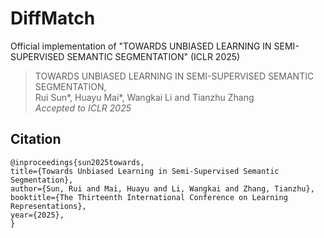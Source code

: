 # DiffMatch
Official implementation of "TOWARDS UNBIASED LEARNING IN SEMI-SUPERVISED SEMANTIC SEGMENTATION" (ICLR 2025)

> TOWARDS UNBIASED LEARNING IN SEMI-SUPERVISED SEMANTIC SEGMENTATION,   
> Rui Sun*, Huayu Mai*, Wangkai Li and Tianzhu Zhang   
> *Accepted to ICLR 2025*

## Citation
```bibtext
@inproceedings{sun2025towards,
title={Towards Unbiased Learning in Semi-Supervised Semantic Segmentation},
author={Sun, Rui and Mai, Huayu and Li, Wangkai and Zhang, Tianzhu},
booktitle={The Thirteenth International Conference on Learning Representations},
year={2025},
}
```
